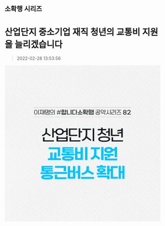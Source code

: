 ## 소확행 시리즈
# 산업단지 중소기업 재직 청년의 교통비 지원을 늘리겠습니다
> 2022-02-28 13:53:56

![산업단지 중소기업 재직 청년의 교통비 지원을 늘리겠습니다](./220228257272.png)